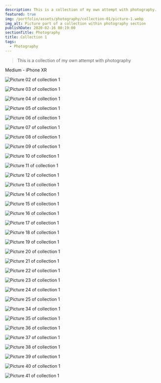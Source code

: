 ```yaml
---
description: This is a collection of my own attempt with photography.
featured: true
img: /portfolio/assets/photography/collection-01/picture-1.webp
img_alt: Picture part of a collection within photography section
publishDate: 2020-02-16 00:19:00
sectionTitle: Photography
title: Collection 1
tags:
  - Photography
---
```


> This is a collection of my own attempt with photography

Medium - iPhone XR

![Picture 02 of collection 1](../../../../public/assets/photography/collection-01/picture-2.webp)

![Picture 03 of collection 1](../../../../public/assets/photography/collection-01/picture-3.webp)

![Picture 04 of collection 1](../../../../public/assets/photography/collection-01/picture-4.webp)

![Picture 05 of collection 1](../../../../public/assets/photography/collection-01/picture-5.webp)

![Picture 06 of collection 1](../../../../public/assets/photography/collection-01/picture-6.webp)

![Picture 07 of collection 1](../../../../public/assets/photography/collection-01/picture-7.webp)

![Picture 08 of collection 1](../../../../public/assets/photography/collection-01/picture-8.webp)

![Picture 09 of collection 1](../../../../public/assets/photography/collection-01/picture-9.webp)

![Picture 10 of collection 1](../../../../public/assets/photography/collection-01/picture-10.webp)

![Picture 11 of collection 1](../../../../public/assets/photography/collection-01/picture-11.webp)

![Picture 12 of collection 1](../../../../public/assets/photography/collection-01/picture-12.webp)

![Picture 13 of collection 1](../../../../public/assets/photography/collection-01/picture-13.webp)

![Picture 14 of collection 1](../../../../public/assets/photography/collection-01/picture-14.webp)

![Picture 15 of collection 1](../../../../public/assets/photography/collection-01/picture-15.webp)

![Picture 16 of collection 1](../../../../public/assets/photography/collection-01/picture-16.webp)

![Picture 17 of collection 1](../../../../public/assets/photography/collection-01/picture-17.webp)

![Picture 18 of collection 1](../../../../public/assets/photography/collection-01/picture-18.webp)

![Picture 19 of collection 1](../../../../public/assets/photography/collection-01/picture-19.webp)

![Picture 20 of collection 1](../../../../public/assets/photography/collection-01/picture-20.webp)

![Picture 21 of collection 1](../../../../public/assets/photography/collection-01/picture-21.webp)

![Picture 22 of collection 1](../../../../public/assets/photography/collection-01/picture-22.webp)

![Picture 23 of collection 1](../../../../public/assets/photography/collection-01/picture-23.webp)

![Picture 24 of collection 1](../../../../public/assets/photography/collection-01/picture-24.webp)

![Picture 25 of collection 1](../../../../public/assets/photography/collection-01/picture-25.webp)

<!-- ![Picture 26 of collection 1](../../../../public/assets/photography/collection-01/picture-26.webp)
![Picture 27 of collection 1](../../../../public/assets/photography/collection-01/picture-27.webp)

![Picture 28 of collection 1](../../../../public/assets/photography/collection-01/picture-28.webp)

![Picture 29 of collection 1](../../../../public/assets/photography/collection-01/picture-29.webp)

![Picture 30 of collection 1](../../../../public/assets/photography/collection-01/picture-30.webp)

![Picture 31 of collection 1](../../../../public/assets/photography/collection-01/picture-31.webp)

![Picture 32 of collection 1](../../../../public/assets/photography/collection-01/picture-32.webp)

![Picture 33 of collection 1](../../../../public/assets/photography/collection-01/picture-33.webp) -->

![Picture 34 of collection 1](../../../../public/assets/photography/collection-01/picture-34.webp)

![Picture 35 of collection 1](../../../../public/assets/photography/collection-01/picture-35.webp)

![Picture 36 of collection 1](../../../../public/assets/photography/collection-01/picture-36.webp)

![Picture 37 of collection 1](../../../../public/assets/photography/collection-01/picture-37.webp)

![Picture 38 of collection 1](../../../../public/assets/photography/collection-01/picture-38.webp)

![Picture 39 of collection 1](../../../../public/assets/photography/collection-01/picture-39.webp)

![Picture 40 of collection 1](../../../../public/assets/photography/collection-01/picture-40.webp)

![Picture 41 of collection 1](../../../../public/assets/photography/collection-01/picture-41.webp)
